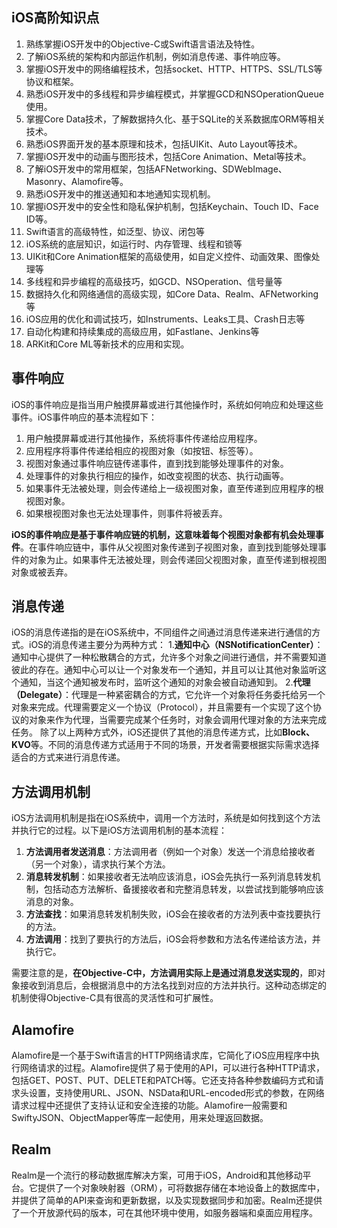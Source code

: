 ## iOS高阶知识点
1. 熟练掌握iOS开发中的Objective-C或Swift语言语法及特性。
2. 了解iOS系统的架构和内部运作机制，例如消息传递、事件响应等。
3. 掌握iOS开发中的网络编程技术，包括socket、HTTP、HTTPS、SSL/TLS等协议和框架。
4. 熟悉iOS开发中的多线程和异步编程模式，并掌握GCD和NSOperationQueue使用。
5. 掌握Core Data技术，了解数据持久化、基于SQLite的关系数据库ORM等相关技术。
6. 熟悉iOS界面开发的基本原理和技术，包括UIKit、Auto Layout等技术。
7. 掌握iOS开发中的动画与图形技术，包括Core Animation、Metal等技术。
8. 了解iOS开发中的常用框架，包括AFNetworking、SDWebImage、Masonry、Alamofire等。
9. 熟悉iOS开发中的推送通知和本地通知实现机制。
10. 掌握iOS开发中的安全性和隐私保护机制，包括Keychain、Touch ID、Face ID等。
11. Swift语言的高级特性，如泛型、协议、闭包等
12. iOS系统的底层知识，如运行时、内存管理、线程和锁等
13. UIKit和Core Animation框架的高级使用，如自定义控件、动画效果、图像处理等
14. 多线程和异步编程的高级技巧，如GCD、NSOperation、信号量等
15. 数据持久化和网络通信的高级实现，如Core Data、Realm、AFNetworking等
16. iOS应用的优化和调试技巧，如Instruments、Leaks工具、Crash日志等
17. 自动化构建和持续集成的高级应用，如Fastlane、Jenkins等
18. ARKit和Core ML等新技术的应用和实现。
## 事件响应
iOS的事件响应是指当用户触摸屏幕或进行其他操作时，系统如何响应和处理这些事件。iOS事件响应的基本流程如下：
1. 用户触摸屏幕或进行其他操作，系统将事件传递给应用程序。
2. 应用程序将事件传递给相应的视图对象（如按钮、标签等）。
3. 视图对象通过事件响应链传递事件，直到找到能够处理事件的对象。
4. 处理事件的对象执行相应的操作，如改变视图的状态、执行动画等。
5. 如果事件无法被处理，则会传递给上一级视图对象，直至传递到应用程序的根视图对象。
6. 如果根视图对象也无法处理事件，则事件将被丢弃。

**iOS的事件响应是基于事件响应链的机制，这意味着每个视图对象都有机会处理事件**。在事件响应链中，事件从父视图对象传递到子视图对象，直到找到能够处理事件的对象为止。如果事件无法被处理，则会传递回父视图对象，直至传递到根视图对象或被丢弃。
## 消息传递
iOS的消息传递指的是在iOS系统中，不同组件之间通过消息传递来进行通信的方式。iOS的消息传递主要分为两种方式：
1.**通知中心（NSNotificationCenter）**：通知中心提供了一种松散耦合的方式，允许多个对象之间进行通信，并不需要知道彼此的存在。通知中心可以让一个对象发布一个通知，并且可以让其他对象监听这个通知，当这个通知被发布时，监听这个通知的对象会被自动通知到。
2.**代理（Delegate）**：代理是一种紧密耦合的方式，它允许一个对象将任务委托给另一个对象来完成。代理需要定义一个协议（Protocol），并且需要有一个实现了这个协议的对象来作为代理，当需要完成某个任务时，对象会调用代理对象的方法来完成任务。
除了以上两种方式外，iOS还提供了其他的消息传递方式，比如**Block、KVO**等。不同的消息传递方式适用于不同的场景，开发者需要根据实际需求选择适合的方式来进行消息传递。
## 方法调用机制
iOS方法调用机制是指在iOS系统中，调用一个方法时，系统是如何找到这个方法并执行它的过程。以下是iOS方法调用机制的基本流程：
1. **方法调用者发送消息**：方法调用者（例如一个对象）发送一个消息给接收者（另一个对象），请求执行某个方法。
2. **消息转发机制**：如果接收者无法响应该消息，iOS会先执行一系列消息转发机制，包括动态方法解析、备援接收者和完整消息转发，以尝试找到能够响应该消息的对象。
3. **方法查找**：如果消息转发机制失败，iOS会在接收者的方法列表中查找要执行的方法。
4. **方法调用**：找到了要执行的方法后，iOS会将参数和方法名传递给该方法，并执行它。

需要注意的是，**在Objective-C中，方法调用实际上是通过消息发送实现的**，即对象接收到消息后，会根据消息中的方法名找到对应的方法并执行。这种动态绑定的机制使得Objective-C具有很高的灵活性和可扩展性。
## Alamofire
Alamofire是一个基于Swift语言的HTTP网络请求库，它简化了iOS应用程序中执行网络请求的过程。Alamofire提供了易于使用的API，可以进行各种HTTP请求，包括GET、POST、PUT、DELETE和PATCH等。它还支持各种参数编码方式和请求头设置，支持使用URL、JSON、NSData和URL-encoded形式的参数，在网络请求过程中还提供了支持认证和安全连接的功能。Alamofire一般需要和SwiftyJSON、ObjectMapper等库一起使用，用来处理返回数据。
## Realm
Realm是一个流行的移动数据库解决方案，可用于iOS，Android和其他移动平台。它提供了一个对象映射器（ORM），可将数据存储在本地设备上的数据库中，并提供了简单的API来查询和更新数据，以及实现数据同步和加密。Realm还提供了一个开放源代码的版本，可在其他环境中使用，如服务器端和桌面应用程序。